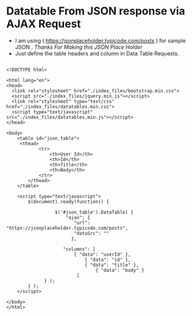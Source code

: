 # Datatable From JSON response via AJAX Request
* I am using ( https://jsonplaceholder.typicode.com/posts ) for sample JSON . _Thanks For Making this JSON Place Holder_
* Just define the table headers and column in Data Table Requests.

```

<!DOCTYPE html>

<html lang="en">
<head>
  <link rel="stylesheet" href="./index_files/bootstrap.min.css">
  <script src="./index_files/jquery.min.js"></script>
  <link rel="stylesheet" type="text/css" href="./index_files/datatables.min.css">
  <script type="text/javascript" src="./index_files/datatables.min.js"></script>
</head>

<body>
	<table id="json_table">
	 <thead>
            <tr>
                <th>User Id</th>
                <th>Id</th>
                <th>Title</th>
                <th>Body</th>
            </tr>
        </thead>
	</table>
  
	<script type="text/javascript">
		$(document).ready(function() {
		
	              $('#json_table').DataTable( {
      				  "ajax": {
           				 "url": "https://jsonplaceholder.typicode.com/posts",
           				 "dataSrc": ""
        				},
      
       				 "columns": [
          			 	 { "data": "userId" },
         		     		 { "data": "id" },
        		   	         { "data": "title" },
                     			 { "data": "body" }
         				  ]
  			  } );
		} );
	</script>

</body>
</html>


```
